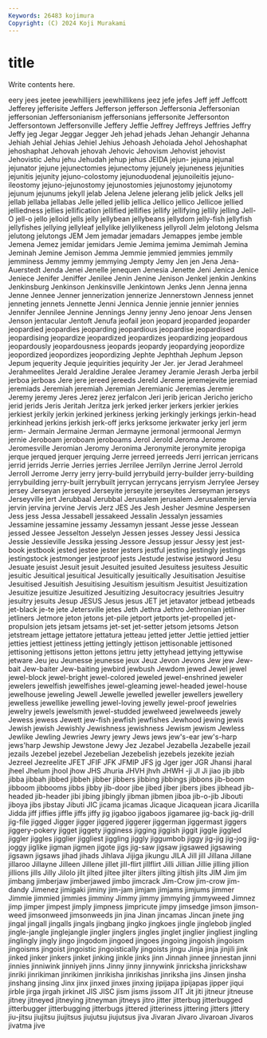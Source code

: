 ```yaml
---
Keywords: 26483 kojimura
Copyright: (C) 2024 Koji Murakami
---
```


# title

Write contents here.



eery jees
jeetee jeewhillijers jeewhillikens jeez jefe jefes Jeff jeff Jeffcott Jefferey
jefferisite Jeffers Jefferson jefferson Jeffersonia Jeffersonian jeffersonian Jeffersonianism jeffersonians jeffersonite
Jeffersonton Jeffersontown Jeffersonville Jeffery Jeffie Jeffrey Jeffreys Jeffries Jeffry Jeffy
jeg Jegar Jeggar Jegger Jeh jehad jehads Jehan Jehangir Jehanna
Jehiah Jehial Jehias Jehiel Jehius Jehoash Jehoiada Jehol Jehoshaphat jehoshaphat
Jehovah jehovah Jehovic Jehovism Jehovist jehovist Jehovistic Jehu jehu Jehudah
jehup jehus JEIDA jejun- jejuna jejunal jejunator jejune jejunectomies jejunectomy
jejunely jejuneness jejunities jejunitis jejunity jejuno-colostomy jejunoduodenal jejunoileitis jejuno-ileostomy jejuno-jejunostomy
jejunostomies jejunostomy jejunotomy jejunum jejunums jekyll jelab Jelena Jelene jelerang
jelib jelick Jelks jell jellab jellaba jellabas Jelle jelled jellib
jellica Jellico jellico Jellicoe jellied jelliedness jellies jellification jellified jellifies
jellify jellifying jellily jelling Jell-O jell-o jello jelloid jells jelly
jellybean jellybeans jellydom jelly-fish jellyfish jellyfishes jellying jellyleaf jellylike jellylikeness
jellyroll Jelm jelotong Jelsma jelutong jelutongs JEM Jem jemadar jemadars
Jemappes jembe jemble Jemena Jemez jemidar jemidars Jemie Jemima jemima
Jemimah Jemina Jeminah Jemine Jemison Jemma Jemmie jemmied jemmies jemmily
jemminess Jemmy jemmy jemmying Jempty Jemy Jen jen Jena Jena-Auerstedt
Jenda Jenei Jenelle jenequen Jenesia Jenette Jeni Jenica Jenice Jeniece
Jenifer Jeniffer Jenilee Jenin Jenine Jenison Jenkel jenkin Jenkins Jenkinsburg
Jenkinson Jenkinsville Jenkintown Jenks Jenn Jenna jenna Jenne Jennee Jenner
jennerization jennerize Jennerstown Jenness jennet jenneting jennets Jennette Jenni Jennica
Jennie jennie jennier jennies Jennifer Jennilee Jennine Jennings Jenny jenny
Jeno jenoar Jens Jensen Jenson jentacular Jentoft Jenufa jeofail jeon
jeopard jeoparded jeoparder jeopardied jeopardies jeoparding jeopardious jeopardise jeopardised jeopardising
jeopardize jeopardized jeopardizes jeopardizing jeopardous jeopardously jeopardousness jeopards jeopardy jeopardying
jeopordize jeopordized jeopordizes jeopordizing Jephte Jephthah Jephum Jepson Jepum jequerity
Jequie jequirities jequirity Jer Jer. jer Jerad Jerahmeel Jerahmeelites Jerald
Jeraldine Jeralee Jeramey Jeramie Jerash Jerba jerbil jerboa jerboas Jere
jere jereed jereeds Jereld Jereme jeremejevite jeremiad jeremiads Jeremiah jeremiah
Jeremian Jeremianic Jeremias Jeremie Jeremy jeremy Jeres Jerez jerez jerfalcon
Jeri jerib jerican Jericho jericho jerid jerids Jeris Jeritah Jeritza
jerk jerked jerker jerkers jerkier jerkies jerkiest jerkily jerkin jerkined
jerkiness jerking jerkingly jerkings jerkin-head jerkinhead jerkins jerkish jerk-off jerks
jerksome jerkwater jerky jerl jerm jerm- Jermain Jermaine Jerman Jermayne
jermonal jermoonal Jermyn jernie Jeroboam jeroboam jeroboams Jerol Jerold Jeroma
Jerome Jeromesville Jeromian Jeromy Jeronima Jeronymite jeronymite jeropiga jerque jerqued
jerquer jerquing Jerre jerreed jerreeds Jerri jerrican jerricans jerrid jerrids
Jerrie Jerries jerries Jerrilee Jerrilyn Jerrine Jerrol Jerrold Jerroll Jerrome
Jerry jerry jerry-build jerrybuild jerry-builder jerry-building jerrybuilding jerry-built jerrybuilt jerrycan
jerrycans jerryism Jerrylee Jersey jersey Jerseyan jerseyed Jerseyite jerseyite jerseyites
Jerseyman jerseys Jerseyville jert Jerubbaal Jerubbal Jerusalem jerusalem Jerusalemite jervia
jervin jervina jervine Jervis Jerz JES Jes Jesh Jesher Jesmine
Jespersen Jess jess Jessa Jessabell jessakeed Jessalin Jessalyn jessamies Jessamine
jessamine jessamy Jessamyn jessant Jesse jesse Jessean jessed Jessee Jesselton
Jesselyn Jessen jesses Jessey Jessi Jessica Jessie Jessieville Jessika jessing
Jessore Jessup jessur Jessy jest jest-book jestbook jested jestee jester
jesters jestful jesting jestingly jestings jestingstock jestmonger jestproof jests Jestude
jestwise jestword Jesu Jesuate jesuist Jesuit jesuit Jesuited jesuited Jesuitess
jesuitess Jesuitic jesuitic Jesuitical jesuitical Jesuitically jesuitically Jesuitisation Jesuitise Jesuitised
Jesuitish Jesuitising Jesuitism jesuitism Jesuitist Jesuitization Jesuitize jesuitize Jesuitized Jesuitizing
Jesuitocracy jesuitries Jesuitry jesuitry jesuits Jesup JESUS Jesus jesus JET
jet jetavator jetbead jetbeads jet-black je-te jete Jetersville jetes Jeth
Jethra Jethro Jethronian jetliner jetliners Jetmore jeton jetons jet-pile jetport
jetports jet-propelled jet-propulsion jets jetsam jetsams jet-set jet-setter jetsom jetsoms
Jetson jetstream jettage jettatore jettatura jetteau jetted jetter Jettie jettied
jettier jetties jettiest jettiness jetting jettingly jettison jettisonable jettisoned jettisoning
jettisons jetton jettons jettru jetty jettyhead jettying jettywise jetware Jeu
jeu Jeunesse jeunesse jeux Jeuz Jevon Jevons Jew jew Jew-bait
Jew-baiter Jew-baiting jewbird jewbush Jewdom jewed Jewel jewel jewel-block jewel-bright
jewel-colored jeweled jewel-enshrined jeweler jewelers jewelfish jewelfishes jewel-gleaming jewel-headed jewel-house
jewelhouse jeweling Jewell Jewelle jewelled jeweller jewellers jewellery jewelless jewellike
jewelling jewel-loving jewelly jewel-proof jewelries jewelry jewels jewelsmith jewel-studded jewelweed
jewelweeds jewely Jewess jewess Jewett jew-fish jewfish jewfishes Jewhood jewing
jewis Jewish jewish Jewishly Jewishness jewishness Jewism jewism Jewless Jewlike
Jewling Jewries Jewry jewry Jews jews jew's-ear jew's-harp jews'harp Jewship
Jewstone Jewy Jez Jezabel Jezabella Jezabelle jezail jezails Jezebel jezebel
Jezebelian Jezebelish jezebels jezekite jeziah Jezreel Jezreelite JFET JFIF JFK
JFMIP JFS jg Jger jger JGR Jhansi jharal jheel Jhelum
jhool jhow JHS Jhuria JHVH jhvh JHWH -ji JI Ji
jiao jib jibb jibba jibbah jibbed jibbeh jibber jibbers jibbing
jibbings jibbons jib-boom jibboom jibbooms jibbs jibby jib-door jibe jibed
jiber jibers jibes jibhead jib-headed jib-header jibi jibing jibingly jibman
jibmen jiboa jib-o-jib Jibouti jiboya jibs jibstay Jibuti JIC jicama
jicamas Jicaque Jicaquean jicara Jicarilla Jidda jiff jiffies jiffle jiffs
jiffy jig jigaboo jigaboos jigamaree jig-back jig-drill jig-file jigged Jigger
jigger jiggered jiggerer jiggerman jiggermast jiggers jiggery-pokery jigget jiggety jigginess
jigging jiggish jiggit jiggle jiggled jiggler jiggles jigglier jiggliest jiggling
jiggly jiggumbob jiggy jig-jig jig-jog jig-joggy jiglike jigman jigmen jigote
jigs jig-saw jigsaw jigsawed jigsawing jigsawn jigsaws jihad jihads Jihlava
Jijiga jikungu JILA Jill jill Jillana Jillane jillaroo Jillayne Jilleen
Jillene jillet jill-flirt jillflirt Jilli Jillian Jillie jilling jillion jillions
jills Jilly Jilolo jilt jilted jiltee jilter jilters jilting jiltish
jilts JIM Jim jim jimbang jimberjaw jimberjawed jimbo jimcrack Jim-Crow
jim-crow jim-dandy Jimenez jimigaki jiminy jim-jam jimjam jimjams jimjums jimmer
Jimmie jimmied jimmies jimminy Jimmy jimmy jimmying jimmyweed Jimnez jimp
jimper jimpest jimply jimpness jimpricute jimpy jimsedge jimson jimson-weed jimsonweed
jimsonweeds jin jina Jinan jincamas Jincan jinete jing jingal jingall
jingalls jingals jingbang jingko jingkoes jingle jinglebob jingled jingle-jangle jinglejangle
jingler jinglers jingles jinglet jinglier jingliest jingling jinglingly jingly jingo
jingodom jingoed jingoes jingoing jingoish jingoism jingoisms jingoist jingoistic jingoistically
jingoists jingu Jinja jinja jinjili jink jinked jinker jinkers jinket
jinking jinkle jinks jinn Jinnah jinnee jinnestan jinni jinnies jinniwink
jinniyeh jinns Jinny jinny jinnywink jinricksha jinrickshaw jinriki jinrikiman jinrikimen
jinrikisha jinrikishas jinriksha jins Jinsen jinsha jinshang jinsing Jinx jinx
jinxed jinxes jinxing jipijapa jipijapas jipper jiqui jirble jirga jirgah
jirkinet JIS JISC jism jisms jissom JIT Jit jiti jitneur
jitneuse jitney jitneyed jitneying jitneyman jitneys jitro jitter jitterbug jitterbugged
jitterbugger jitterbugging jitterbugs jittered jitteriness jittering jitters jittery jiu-jitsu jiujitsu
jiujitsus jiujutsu jiujutsus jiva Jivaran Jivaro Jivaroan Jivaros jivatma jive
